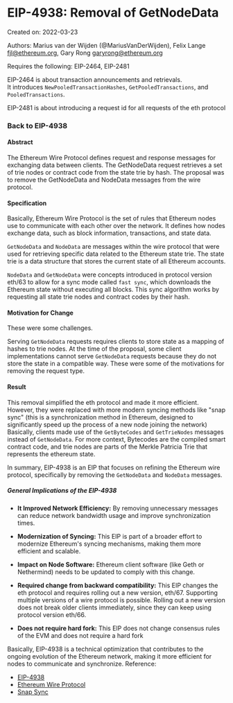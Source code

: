 # EIP-4938: Removal of GetNodeData

Created on: 2022-03-23

Authors: Marius van der Wijden (@MariusVanDerWijden), Felix Lange <fjl@ethereum.org>, Gary Rong <garyrong@ethereum.org>

Requires the following: EIP-2464, EIP-2481

EIP-2464 is about transaction announcements and retrievals.  
It introduces `NewPooledTransactionHashes`, `GetPooledTransactions`, and `PooledTransactions`.

EIP-2481 is about introducing a request id for all requests of the eth protocol

### Back to EIP-4938

#### Abstract

The Ethereum Wire Protocol defines request and response messages for exchanging data between clients. The GetNodeData request retrieves a set of trie nodes or contract code from the state trie by hash. The proposal was to remove the GetNodeData and NodeData messages from the wire protocol.

#### Specification

Basically, Ethereum Wire Protocol is the set of rules that Ethereum nodes use to communicate with each other over the network. It defines how nodes exchange data, such as block information, transactions, and state data.

`GetNodeData` and `NodeData` are messages within the wire protocol that were used for retrieving specific data related to the Ethereum state trie. The state trie is a data structure that stores the current state of all Ethereum accounts.

`NodeData` and `GetNodeData` were concepts introduced in protocol version eth/63 to allow for a sync mode called `fast sync`, which downloads the Ethereum state without executing all blocks. This sync algorithm works by requesting all state trie nodes and contract codes by their hash.

#### Motivation for Change

These were some challenges.

Serving `GetNodeData` requests requires clients to store state as a mapping of hashes to trie nodes.
At the time of the proposal, some client implementations cannot serve `GetNodeData` requests because they do not store the state in a compatible way.
These were some of the motivations for removing the request type.

#### Result

This removal simplified the eth protocol and made it more efficient.
However, they were replaced with more modern syncing methods like "snap sync" (this is a synchronization method in Ethereum, designed to significantly speed up the process of a new node joining the network)
Basically, clients made use of the `GetByteCodes` and `GetTrieNodes` messages instead of `GetNodeData`. For more context, Bytecodes are the compiled smart contract code, and trie nodes are parts of the Merkle Patricia Trie that represents the ethereum state.

In summary, EIP-4938 is an EIP that focuses on refining the Ethereum wire protocol, specifically by removing the `GetNodeData` and `NodeData` messages.

##### General Implications of the EIP-4938

- **It Improved Network Efficiency:**
  By removing unnecessary messages can reduce network bandwidth usage and improve synchronization times.

- **Modernization of Syncing:**
  This EIP is part of a broader effort to modernize Ethereum's syncing mechanisms, making them more efficient and scalable.

- **Impact on Node Software:**
  Ethereum client software (like Geth or Nethermind) needs to be updated to comply with this change.

- **Required change from backward compatibility:**
  This EIP changes the eth protocol and requires rolling out a new version, eth/67. Supporting multiple versions of a wire protocol is possible. Rolling out a new version does not break older clients immediately, since they can keep using protocol version eth/66.

- **Does not require hard fork:**
  This EIP does not change consensus rules of the EVM and does not require a hard fork

Basically, EIP-4938 is a technical optimization that contributes to the ongoing evolution of the Ethereum network, making it more efficient for nodes to communicate and synchronize.
Reference:

- [EIP-4938](https://eips.ethereum.org/EIPS/eip-4938)
- [Ethereum Wire Protocol](https://github.com/ethereum/devp2p/blob/40ab248bf7e017e83cc9812a4e048446709623e8/caps/eth.md)
- [Snap Sync](https://docs.nethermind.io/fundamentals/sync/)
